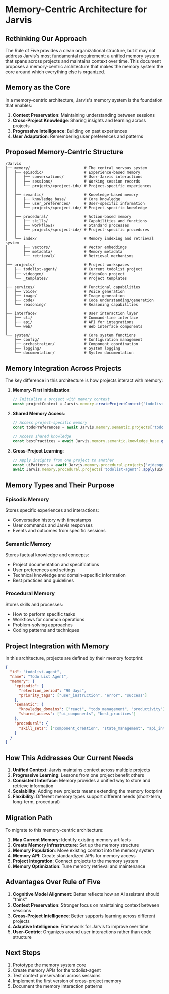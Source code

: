 # Memory-Centric Architecture for Jarvis

## Rethinking Our Approach

The Rule of Five provides a clean organizational structure, but it may not address Jarvis's most fundamental requirement: a unified memory system that spans across projects and maintains context over time. This document proposes a memory-centric architecture that makes the memory system the core around which everything else is organized.

## Memory as the Core

In a memory-centric architecture, Jarvis's memory system is the foundation that enables:

1. **Context Preservation**: Maintaining understanding between sessions
2. **Cross-Project Knowledge**: Sharing insights and learning across projects
3. **Progressive Intelligence**: Building on past experiences
4. **User Adaptation**: Remembering user preferences and patterns

## Proposed Memory-Centric Structure

```
/Jarvis
├── memory/                        # The central nervous system
│   ├── episodic/                  # Experience-based memory
│   │   ├── conversations/         # User-Jarvis interactions
│   │   ├── sessions/              # Working session records
│   │   └── projects/<project-id>/ # Project-specific experiences
│   │
│   ├── semantic/                  # Knowledge-based memory
│   │   ├── knowledge_base/        # Core knowledge
│   │   ├── user_preferences/      # User-specific information
│   │   └── projects/<project-id>/ # Project-specific knowledge
│   │
│   ├── procedural/                # Action-based memory
│   │   ├── skills/                # Capabilities and functions
│   │   ├── workflows/             # Standard processes
│   │   └── projects/<project-id>/ # Project-specific procedures
│   │
│   └── index/                     # Memory indexing and retrieval system
│       ├── vectors/               # Vector embeddings
│       ├── metadata/              # Memory metadata
│       └── retrieval/             # Retrieval mechanisms
│
├── projects/                      # Project workspaces
│   ├── todolist-agent/            # Current todolist project
│   ├── videogen/                  # VideoGen project
│   └── _templates/                # Project templates
│
├── services/                      # Functional capabilities
│   ├── voice/                     # Voice generation
│   ├── image/                     # Image generation
│   ├── code/                      # Code understanding/generation
│   └── reasoning/                 # Reasoning capabilities
│
├── interface/                     # User interaction layer
│   ├── cli/                       # Command-line interface
│   ├── api/                       # API for integrations
│   └── web/                       # Web interface components
│
└── system/                        # Core system functions
    ├── config/                    # Configuration management
    ├── orchestration/             # Component coordination
    ├── logging/                   # System logging
    └── documentation/             # System documentation
```

## Memory Integration Across Projects

The key difference in this architecture is how projects interact with memory:

1. **Memory-First Initialization**:
   ```js
   // Initialize a project with memory context
   const projectContext = Jarvis.memory.createProjectContext('todolist-agent');
   ```

2. **Shared Memory Access**:
   ```js
   // Access project-specific memory
   const todoPreferences = await Jarvis.memory.semantic.projects['todolist-agent'].get('user_preferences');
   
   // Access shared knowledge
   const bestPractices = await Jarvis.memory.semantic.knowledge_base.get('todo_best_practices');
   ```

3. **Cross-Project Learning**:
   ```js
   // Apply insights from one project to another
   const uiPatterns = await Jarvis.memory.procedural.projects['videogen'].get('ui_patterns');
   await Jarvis.memory.procedural.projects['todolist-agent'].apply(uiPatterns);
   ```

## Memory Types and Their Purpose

### Episodic Memory
Stores specific experiences and interactions:
- Conversation history with timestamps
- User commands and Jarvis responses
- Events and outcomes from specific sessions

### Semantic Memory
Stores factual knowledge and concepts:
- Project documentation and specifications
- User preferences and settings
- Technical knowledge and domain-specific information
- Best practices and guidelines

### Procedural Memory
Stores skills and processes:
- How to perform specific tasks
- Workflows for common operations
- Problem-solving approaches
- Coding patterns and techniques

## Project Integration with Memory

In this architecture, projects are defined by their memory footprint:

```json
{
  "id": "todolist-agent",
  "name": "Todo List Agent",
  "memory": {
    "episodic": {
      "retention_period": "90 days",
      "priority_tags": ["user_instruction", "error", "success"]
    },
    "semantic": {
      "knowledge_domains": ["react", "todo_management", "productivity"],
      "shared_access": ["ui_components", "best_practices"]
    },
    "procedural": {
      "skill_sets": ["component_creation", "state_management", "api_integration"]
    }
  }
}
```

## How This Addresses Our Current Needs

1. **Unified Context**: Jarvis maintains context across multiple projects
2. **Progressive Learning**: Lessons from one project benefit others
3. **Consistent Interface**: Memory provides a unified way to store and retrieve information
4. **Scalability**: Adding new projects means extending the memory footprint
5. **Flexibility**: Different memory types support different needs (short-term, long-term, procedural)

## Migration Path

To migrate to this memory-centric architecture:

1. **Map Current Memory**: Identify existing memory artifacts
2. **Create Memory Infrastructure**: Set up the memory structure
3. **Memory Population**: Move existing context into the memory system
4. **Memory API**: Create standardized APIs for memory access
5. **Project Integration**: Connect projects to the memory system
6. **Memory Optimization**: Tune memory retrieval and maintenance

## Advantages Over Rule of Five

1. **Cognitive Model Alignment**: Better reflects how an AI assistant should "think"
2. **Context Preservation**: Stronger focus on maintaining context between sessions
3. **Cross-Project Intelligence**: Better supports learning across different projects
4. **Adaptive Intelligence**: Framework for Jarvis to improve over time
5. **User-Centric**: Organizes around user interactions rather than code structure

## Next Steps

1. Prototype the memory system core
2. Create memory APIs for the todolist-agent
3. Test context preservation across sessions
4. Implement the first version of cross-project memory
5. Document the memory interaction patterns 